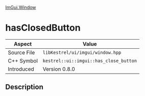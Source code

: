 [ImGui.Window](index)
# hasClosedButton
| Aspect | Value |
| --- | --- |
| Source File | `libKestrel/ui/imgui/window.hpp` |
| C++ Symbol | `kestrel::ui::imgui::has_close_button` |
| Introduced | Version 0.8.0 |
## Description


